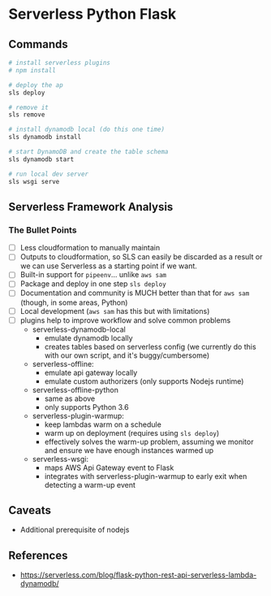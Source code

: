 # Serverless Python Flask

## Commands

```bash
# install serverless plugins
# npm install

# deploy the ap
sls deploy

# remove it
sls remove

# install dynamodb local (do this one time)
sls dynamodb install

# start DynamoDB and create the table schema
sls dynamodb start

# run local dev server
sls wsgi serve
```

## Serverless Framework Analysis

### The Bullet Points

- [ ] Less cloudformation to manually maintain
- [ ] Outputs to cloudformation, so SLS can easily be discarded as a result or
we can use Serverless as a starting point if we want.
- [ ] Built-in support for `pipeenv`... unlike `aws sam`
- [ ] Package and deploy in one step `sls deploy`
- [ ] Documentation and community is MUCH better than that for `aws sam`
 (though, in some areas, Python)
- [ ] Local development (`aws sam` has this but with limitations)
- [ ] plugins help to improve workflow and solve common problems
    - serverless-dynamodb-local
        * emulate dynamodb locally
        * creates tables based on serverless config (we currently do 
        this with our own script, and it's buggy/cumbersome)
    - serverless-offline:
        * emulate api gateway locally
        * emulate custom authorizers (only supports Nodejs runtime)
    - serverless-offline-python
        * same as above
        * only supports Python 3.6
    - serverless-plugin-warmup:
        * keep lambdas warm on a schedule
        * warm up on deployment (requires using `sls deploy`)    
        * effectively solves the warm-up problem, assuming we
        monitor and ensure we have enough instances warmed up
    - serverless-wsgi:
        * maps AWS Api Gateway event to Flask
        * integrates with serverless-plugin-warmup to
        early exit when detecting a warm-up event
## Caveats

* Additional prerequisite of nodejs

        
## References

* <https://serverless.com/blog/flask-python-rest-api-serverless-lambda-dynamodb/>

